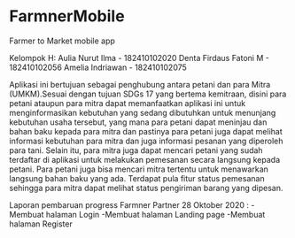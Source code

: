 # FarmnerMobile
Farmer to Market mobile app

Kelompok H: 
Aulia Nurut Ilma - 182410102020
Denta Firdaus Fatoni M - 182410102056
Amelia Indriawan - 182410102075

Aplikasi ini bertujuan sebagai penghubung antara petani dan para Mitra (UMKM).Sesuai dengan tujuan SDGs 17 yang bertema kemitraan, disini para petani ataupun para mitra dapat memanfaatkan aplikasi ini untuk menginformasikan kebutuhan yang sedang dibutuhkan untuk menunjang kebutuhan usaha tersebut, yang mana para petani dapat meninjau dan bahan baku kepada para mitra dan pastinya para petani juga dapat melihat informasi kebutuhan para mitra dan juga informasi pesanan yang diperoleh para tani. Selain itu, para mitra juga dapat mencari petani yang sudah terdaftar di aplikasi untuk melakukan pemesanan secara langsung kepada petani. Para petani juga bisa mencari mitra tertentu untuk menawarkan langsung bahan baku yang ada. Terdapat pula fitur status pemesanan sehingga para mitra dapat melihat status pengiriman barang yang dipesan.

Laporan pembaruan progress Farmner Partner 28 Oktober 2020 :
-Membuat halaman Login
-Membuat halaman Landing page
-Membuat halaman Register
